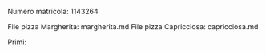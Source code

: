 Numero matricola: 1143264

File pizza Margherita: margherita.md
File pizza Capricciosa: capricciosa.md

Primi:
